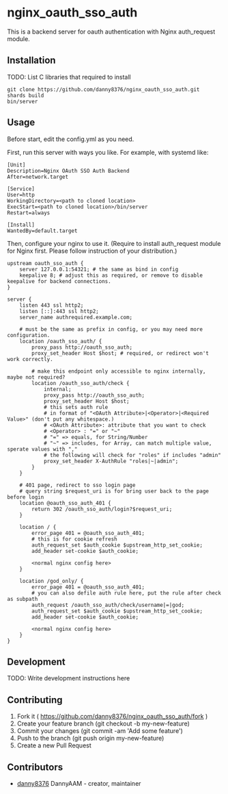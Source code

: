 # nginx_oauth_sso_auth

This is a backend server for oauth authentication with Nginx auth_request module.

## Installation

TODO: List C libraries that required to install

```shell
git clone https://github.com/danny8376/nginx_oauth_sso_auth.git
shards build
bin/server
```

## Usage

Before start, edit the config.yml as you need.

First, run this server with ways you like.
For example, with systemd like:

```
[Unit]
Description=Nginx OAuth SSO Auth Backend
After=network.target

[Service]
User=http
WorkingDirectory=<path to cloned location>
ExecStart=<path to cloned location>/bin/server
Restart=always

[Install]
WantedBy=default.target
```

Then, configure your nginx to use it. (Require to install auth_request module for Nginx first. Please follow instruction of your distribution.)

```
upstream oauth_sso_auth {
    server 127.0.0.1:54321; # the same as bind in config
    keepalive 8; # adjust this as required, or remove to disable keepalive for backend connections.
}

server {
    listen 443 ssl http2;
    listen [::]:443 ssl http2;
    server_name authrequired.example.com;

    # must be the same as prefix in config, or you may need more configuration.
    location /oauth_sso_auth/ {
        proxy_pass http://oauth_sso_auth;
        proxy_set_header Host $host; # required, or redirect won't work correctly.
    
        # make this endpoint only accessible to nginx internally, maybe not required?
        location /oauth_sso_auth/check {
            internal;
            proxy_pass http://oauth_sso_auth;
            proxy_set_header Host $host;
            # this sets auth rule
            # in format of "<OAuth Attribute>|<Operator>|<Required Value>" (don't put any whitespace.)
            # <OAuth Attribute>: attribute that you want to check
            # <Operator> : "=" or "~"
            # "=" => equals, for String/Number
            # "~" => includes, for Array, can match multiple value, sperate values with ","
            # the following will check for "roles" if includes "admin"
            proxy_set_header X-AuthRule "roles|~|admin";
        }
    }

    # 401 page, redirect to sso login page
    # query string $request_uri is for bring user back to the page before login
    location @oauth_sso_auth_401 {
        return 302 /oauth_sso_auth/login?$request_uri;
    }

    location / {
        error_page 401 = @oauth_sso_auth_401;
        # this is for cookie refresh
        auth_request_set $auth_cookie $upstream_http_set_cookie;
        add_header set-cookie $auth_cookie;

        <normal nginx config here>
    }

    location /god_only/ {
        error_page 401 = @oauth_sso_auth_401;
        # you can also defile auth rule here, put the rule after check as subpath
        auth_request /oauth_sso_auth/check/username|=|god;
        auth_request_set $auth_cookie $upstream_http_set_cookie;
        add_header set-cookie $auth_cookie;

        <normal nginx config here>
    }
}
```

## Development

TODO: Write development instructions here

## Contributing

1. Fork it ( https://github.com/danny8376/nginx_oauth_sso_auth/fork )
2. Create your feature branch (git checkout -b my-new-feature)
3. Commit your changes (git commit -am 'Add some feature')
4. Push to the branch (git push origin my-new-feature)
5. Create a new Pull Request

## Contributors

- [danny8376](https://github.com/danny8376) DannyAAM - creator, maintainer
